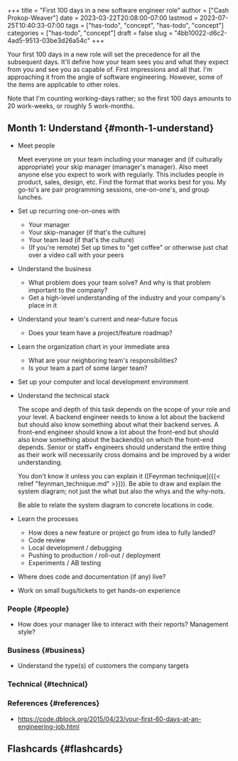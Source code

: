+++
title = "First 100 days in a new software engineer role"
author = ["Cash Prokop-Weaver"]
date = 2023-03-22T20:08:00-07:00
lastmod = 2023-07-25T10:40:33-07:00
tags = ["has-todo", "concept", "has-todo", "concept"]
categories = ["has-todo", "concept"]
draft = false
slug = "4bb10022-d6c2-4ad5-9513-03be3d26a54c"
+++

Your first 100 days in a new role will set the precedence for all the subsequent days. It'll define how your team sees you and what they expect from you and see you as capable of. First impressions and all that. I'm approaching it from the angle of software engineering. However, some of the items are applicable to other roles.

Note that I'm counting working-days rather; so the first 100 days amounts to 20 work-weeks, or roughly 5 work-months.


## Month 1: Understand {#month-1-understand}

-   Meet people

    Meet everyone on your team including your manager and (if culturally appropriate) your skip manager (manager's manager). Also meet anyone else you expect to work with regularly. This includes people in product, sales, design, etc. Find the format that works best for you. My go-to's are pair programming sessions, one-on-one's, and group lunches.

-   Set up recurring one-on-ones with
    -   Your manager
    -   Your skip-manager (if that's the culture)
    -   Your team lead (if that's the culture)
    -   (If you're remote) Set up times to "get coffee" or otherwise just chat over a video call with your peers
-   Understand the business
    -   What problem does your team solve? And why is that problem important to the company?
    -   Get a high-level understanding of the industry and your company's place in it
-   Understand your team's current and near-future focus
    -   Does your team have a project/feature roadmap?
-   Learn the organization chart in your immediate area
    -   What are your neighboring team's responsibilities?
    -   Is your team a part of some larger team?
-   Set up your computer and local development environment
-   Understand the technical stack

    The scope and depth of this task depends on the scope of your role and your level. A backend engineer needs to know a lot about the backend but should also know something about what their backend serves. A front-end engineer should know a lot about the front-end but should also know something about the backend(s) on which the front-end depends. Senior or staff+ engineers should understand the entire thing as their work will necessarily cross domains and be improved by a wider understanding.

    You don't know it unless you can explain it ([Feynman technique]({{< relref "feynman_technique.md" >}})). Be able to draw and explain the system diagram; not just the what but also the whys and the why-nots.

    Be able to relate the system diagram to concrete locations in code.
-   Learn the processes
    -   How does a new feature or project go from idea to fully landed?
    -   Code review
    -   Local development / debugging
    -   Pushing to production / roll-out / deployment
    -   Experiments / AB testing
-   Where does code and documentation (if any) live?
-   Work on small bugs/tickets to get hands-on experience


### People {#people}

-   How does your manager like to interact with their reports? Management style?


### Business {#business}

-   Understand the type(s) of customers the company targets


### Technical {#technical}


### References {#references}

-   <https://code.dblock.org/2015/04/23/your-first-60-days-at-an-engineering-job.html>


## Flashcards {#flashcards}
